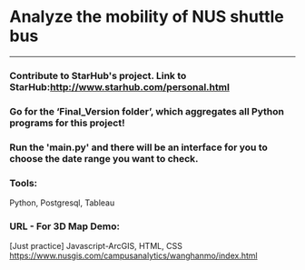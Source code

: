 # Analyze the mobility of NUS shuttle bus
__________________________________________________________________________________________________________
### Contribute to StarHub's project. Link to StarHub:http://www.starhub.com/personal.html

### Go for the ‘Final_Version folder’, which aggregates all Python programs for this project!
### Run the 'main.py' and there will be an interface for you to choose the date range you want to check.

### Tools:
Python, Postgresql, Tableau

### URL - For 3D Map Demo:
[Just practice]
Javascript-ArcGIS, HTML, CSS
https://www.nusgis.com/campusanalytics/wanghanmo/index.html


